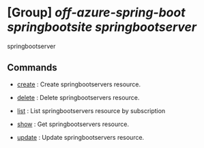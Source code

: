 # [Group] _off-azure-spring-boot springbootsite springbootserver_

springbootserver

## Commands

- [create](/Commands/off-azure-spring-boot/springbootsite/springbootserver/_create.md)
: Create springbootservers resource.

- [delete](/Commands/off-azure-spring-boot/springbootsite/springbootserver/_delete.md)
: Delete springbootservers resource.

- [list](/Commands/off-azure-spring-boot/springbootsite/springbootserver/_list.md)
: List springbootservers resource by subscription

- [show](/Commands/off-azure-spring-boot/springbootsite/springbootserver/_show.md)
: Get springbootservers resource.

- [update](/Commands/off-azure-spring-boot/springbootsite/springbootserver/_update.md)
: Update springbootservers resource.
